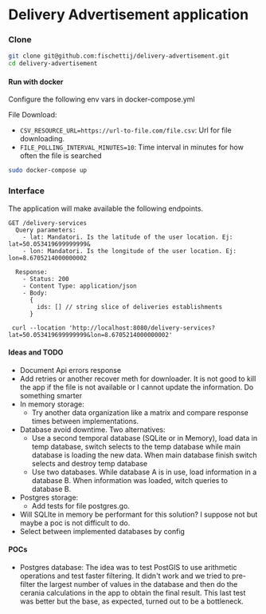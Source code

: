# Delivery Advertisement application

### Clone

```bash
git clone git@github.com:fischettij/delivery-advertisement.git
cd delivery-advertisement
```

#### Run with docker
Configure the following env vars in docker-compose.yml

File Download: 
* `CSV_RESOURCE_URL=https://url-to-file.com/file.csv`: Url for file downloading.
* `FILE_POLLING_INTERVAL_MINUTES=10`: Time interval in minutes for how often the file is searched


```bash
sudo docker-compose up
```

### Interface
The application will make available the following endpoints.
```
GET /delivery-services
  Query parameters:
    - lat: Mandatori. Is the latitude of the user location. Ej: lat=50.053419699999999&
    - lon: Mandatori. Is the longitude of the user location. Ej: lon=8.6705214000000002

  Response:
    - Status: 200
    - Content Type: application/json
    - Body: 
      {
        ids: [] // string slice of deliveries establishments  
      }
```
``` curl --location 'http://localhost:8080/delivery-services?lat=50.053419699999999&lon=8.6705214000000002'```

#### Ideas and TODO
- Document Api errors response
- Add retries or another recover meth for downloader. It is not good to kill the app if the file is not available or I cannot update the information. Do something smarter
- In memory storage:
  - Try another data organization like a matrix and compare response times between implementations.
- Database avoid downtime. Two alternatives:
  - Use a second temporal database (SQLite or in Memory), load data in temp database, switch selects to the temp database while main database is loading the new data. When main database finish switch selects and destroy temp database
  - Use two databases. While database A is in use, load information in a database B. When information was loaded, witch queries to database B.
- Postgres storage:
  - Add tests for file postgres.go.
- Will SQLIte in memory be performant for this solution? I suppose not but maybe a poc is not difficult to do. 
- Select between implemented databases by config

#### POCs
- Postgres database: The idea was to test PostGIS to use arithmetic operations and test faster filtering. It didn't work and we tried to pre-filter the largest number of values in the database and then do the cerania calculations in the app to obtain the final result. This last test was better but the base, as expected, turned out to be a bottleneck.    
